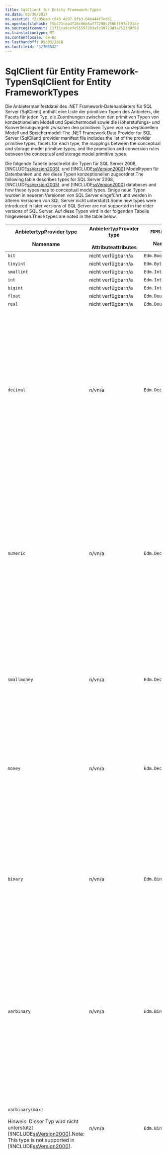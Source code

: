 ```yaml
---
title: SqlClient für Entity Framework-Typen
ms.date: 03/30/2017
ms.assetid: f2a95ead-c845-4e97-9fb3-04b444f7ed81
ms.openlocfilehash: f5b471cea4f26c06e8af77298c256bff97ef21de
ms.sourcegitcommit: 11f11ca6cefe555972b3a5c99729d1a7523d8f50
ms.translationtype: MT
ms.contentlocale: de-DE
ms.lasthandoff: 05/03/2018
ms.locfileid: "32766542"
---
```

# <a name="sqlclient-for-entity-frameworktypes"></a><span data-ttu-id="3aeab-102">SqlClient für Entity Framework-Typen</span><span class="sxs-lookup"><span data-stu-id="3aeab-102">SqlClient for Entity FrameworkTypes</span></span>
<span data-ttu-id="3aeab-103">Die Anbietermanifestdatei des .NET Framework-Datenanbieters für SQL Server (SqlClient) enthält eine Liste der primitiven Typen des Anbieters, die Facets für jeden Typ, die Zuordnungen zwischen den primitiven Typen von konzeptionellem Modell und Speichermodell sowie die Höherstufungs- und Konvertierungsregeln zwischen den primitiven Typen von konzeptionellem Modell und Speichermodell.</span><span class="sxs-lookup"><span data-stu-id="3aeab-103">The .NET Framework Data Provider for SQL Server (SqlClient) provider manifest file includes the list of the provider primitive types, facets for each type, the mappings between the conceptual and storage model primitive types, and the promotion and conversion rules between the conceptual and storage model primitive types.</span></span>  
  
 <span data-ttu-id="3aeab-104">Die folgende Tabelle beschreibt die Typen für SQL Server 2008, [!INCLUDE[ssVersion2005](../../../../../includes/ssversion2005-md.md)], und [!INCLUDE[ssVersion2000](../../../../../includes/ssversion2000-md.md)] Modelltypen für Datenbanken und wie diese Typen konzeptionellen zugeordnet.</span><span class="sxs-lookup"><span data-stu-id="3aeab-104">The following table describes types for SQL Server 2008, [!INCLUDE[ssVersion2005](../../../../../includes/ssversion2005-md.md)], and [!INCLUDE[ssVersion2000](../../../../../includes/ssversion2000-md.md)] databases and how these types map to conceptual model types.</span></span> <span data-ttu-id="3aeab-105">Einige neue Typen wurden in neueren Versionen von SQL Server eingeführt und werden in älteren Versionen von SQL Server nicht unterstützt.</span><span class="sxs-lookup"><span data-stu-id="3aeab-105">Some new types were introduced in later versions of SQL Server are not supported in the older versions of SQL Server.</span></span> <span data-ttu-id="3aeab-106">Auf diese Typen wird in der folgenden Tabelle hingewiesen.</span><span class="sxs-lookup"><span data-stu-id="3aeab-106">These types are noted in the table below.</span></span>  
  
|<span data-ttu-id="3aeab-107">Anbietertyp</span><span class="sxs-lookup"><span data-stu-id="3aeab-107">Provider type</span></span><br /><br /> <span data-ttu-id="3aeab-108">Name</span><span class="sxs-lookup"><span data-stu-id="3aeab-108">name</span></span>|<span data-ttu-id="3aeab-109">Anbietertyp</span><span class="sxs-lookup"><span data-stu-id="3aeab-109">Provider type</span></span><br /><br /> <span data-ttu-id="3aeab-110">Attribute</span><span class="sxs-lookup"><span data-stu-id="3aeab-110">attributes</span></span>|`EDMSimpleType`<br /><br /> <span data-ttu-id="3aeab-111">Name</span><span class="sxs-lookup"><span data-stu-id="3aeab-111">name</span></span>|<span data-ttu-id="3aeab-112">Facets</span><span class="sxs-lookup"><span data-stu-id="3aeab-112">Facets</span></span>|  
|----------------------------|----------------------------------|------------------------------|------------|  
|`bit`|<span data-ttu-id="3aeab-113">nicht verfügbar</span><span class="sxs-lookup"><span data-stu-id="3aeab-113">n/a</span></span>|`Edm.Boolean`|<span data-ttu-id="3aeab-114">nicht verfügbar</span><span class="sxs-lookup"><span data-stu-id="3aeab-114">n/a</span></span>|  
|`tinyint`|<span data-ttu-id="3aeab-115">nicht verfügbar</span><span class="sxs-lookup"><span data-stu-id="3aeab-115">n/a</span></span>|`Edm.Byte`|<span data-ttu-id="3aeab-116">nicht verfügbar</span><span class="sxs-lookup"><span data-stu-id="3aeab-116">n/a</span></span>|  
|`smallint`|<span data-ttu-id="3aeab-117">nicht verfügbar</span><span class="sxs-lookup"><span data-stu-id="3aeab-117">n/a</span></span>|`Edm.Int16`|<span data-ttu-id="3aeab-118">nicht verfügbar</span><span class="sxs-lookup"><span data-stu-id="3aeab-118">n/a</span></span>|  
|`int`|<span data-ttu-id="3aeab-119">nicht verfügbar</span><span class="sxs-lookup"><span data-stu-id="3aeab-119">n/a</span></span>|`Edm.Int32`|<span data-ttu-id="3aeab-120">nicht verfügbar</span><span class="sxs-lookup"><span data-stu-id="3aeab-120">n/a</span></span>|  
|`bigint`|<span data-ttu-id="3aeab-121">nicht verfügbar</span><span class="sxs-lookup"><span data-stu-id="3aeab-121">n/a</span></span>|`Edm.Int64`|<span data-ttu-id="3aeab-122">nicht verfügbar</span><span class="sxs-lookup"><span data-stu-id="3aeab-122">n/a</span></span>|  
|`float`|<span data-ttu-id="3aeab-123">nicht verfügbar</span><span class="sxs-lookup"><span data-stu-id="3aeab-123">n/a</span></span>|`Edm.Double`|<span data-ttu-id="3aeab-124">nicht verfügbar</span><span class="sxs-lookup"><span data-stu-id="3aeab-124">n/a</span></span>|  
|`real`|<span data-ttu-id="3aeab-125">nicht verfügbar</span><span class="sxs-lookup"><span data-stu-id="3aeab-125">n/a</span></span>|`Edm.Double`|<span data-ttu-id="3aeab-126">nicht verfügbar</span><span class="sxs-lookup"><span data-stu-id="3aeab-126">n/a</span></span>|  
|`decimal`|<span data-ttu-id="3aeab-127">n/v</span><span class="sxs-lookup"><span data-stu-id="3aeab-127">n/a</span></span>|`Edm.Decimal`|<span data-ttu-id="3aeab-128">Genauigkeit:</span><span class="sxs-lookup"><span data-stu-id="3aeab-128">Precision:</span></span><br /><br /> <span data-ttu-id="3aeab-129">-Minimum: 1</span><span class="sxs-lookup"><span data-stu-id="3aeab-129">- Minimum: 1</span></span><br /><br /> <span data-ttu-id="3aeab-130">-Maximale: 38</span><span class="sxs-lookup"><span data-stu-id="3aeab-130">- Maximum: 38</span></span><br /><br /> <span data-ttu-id="3aeab-131">-Standard: 18</span><span class="sxs-lookup"><span data-stu-id="3aeab-131">- Default: 18</span></span><br /><br /> <span data-ttu-id="3aeab-132">-Konstante: "false"</span><span class="sxs-lookup"><span data-stu-id="3aeab-132">- Constant: False</span></span><br /><br /> <span data-ttu-id="3aeab-133">Skalierung:</span><span class="sxs-lookup"><span data-stu-id="3aeab-133">Scale:</span></span><br /><br /> <span data-ttu-id="3aeab-134">-Mindestens: 0</span><span class="sxs-lookup"><span data-stu-id="3aeab-134">- Minimum: 0</span></span><br /><br /> <span data-ttu-id="3aeab-135">-Maximale: 38</span><span class="sxs-lookup"><span data-stu-id="3aeab-135">- Maximum: 38</span></span><br /><br /> <span data-ttu-id="3aeab-136">-Standard: 0</span><span class="sxs-lookup"><span data-stu-id="3aeab-136">- Default: 0</span></span><br /><br /> <span data-ttu-id="3aeab-137">-Konstante: "false"</span><span class="sxs-lookup"><span data-stu-id="3aeab-137">- Constant: False</span></span>|  
|`numeric`|<span data-ttu-id="3aeab-138">n/v</span><span class="sxs-lookup"><span data-stu-id="3aeab-138">n/a</span></span>|`Edm.Decimal`|<span data-ttu-id="3aeab-139">Genauigkeit:</span><span class="sxs-lookup"><span data-stu-id="3aeab-139">Precision:</span></span><br /><br /> <span data-ttu-id="3aeab-140">-Minimum: 1</span><span class="sxs-lookup"><span data-stu-id="3aeab-140">- Minimum: 1</span></span><br /><br /> <span data-ttu-id="3aeab-141">-Maximale: 38</span><span class="sxs-lookup"><span data-stu-id="3aeab-141">- Maximum: 38</span></span><br /><br /> <span data-ttu-id="3aeab-142">-Standard: 18</span><span class="sxs-lookup"><span data-stu-id="3aeab-142">- Default: 18</span></span><br /><br /> <span data-ttu-id="3aeab-143">-Konstante: "false"</span><span class="sxs-lookup"><span data-stu-id="3aeab-143">- Constant: False</span></span><br /><br /> <span data-ttu-id="3aeab-144">Skalierung:</span><span class="sxs-lookup"><span data-stu-id="3aeab-144">Scale:</span></span><br /><br /> <span data-ttu-id="3aeab-145">-Mindestens: 0</span><span class="sxs-lookup"><span data-stu-id="3aeab-145">- Minimum: 0</span></span><br /><br /> <span data-ttu-id="3aeab-146">-Maximale: 38</span><span class="sxs-lookup"><span data-stu-id="3aeab-146">- Maximum: 38</span></span><br /><br /> <span data-ttu-id="3aeab-147">-Standard: 0</span><span class="sxs-lookup"><span data-stu-id="3aeab-147">- Default: 0</span></span><br /><br /> <span data-ttu-id="3aeab-148">-Konstante: "false"</span><span class="sxs-lookup"><span data-stu-id="3aeab-148">- Constant: False</span></span>|  
|`smallmoney`|<span data-ttu-id="3aeab-149">n/v</span><span class="sxs-lookup"><span data-stu-id="3aeab-149">n/a</span></span>|`Edm.Decimal`|<span data-ttu-id="3aeab-150">Genauigkeit:</span><span class="sxs-lookup"><span data-stu-id="3aeab-150">Precision:</span></span><br /><br /> <span data-ttu-id="3aeab-151">-Standard: 10</span><span class="sxs-lookup"><span data-stu-id="3aeab-151">- Default: 10</span></span><br /><br /> <span data-ttu-id="3aeab-152">-Konstanten: True</span><span class="sxs-lookup"><span data-stu-id="3aeab-152">- Constant: True</span></span><br /><br /> <span data-ttu-id="3aeab-153">Skalierung:</span><span class="sxs-lookup"><span data-stu-id="3aeab-153">Scale:</span></span><br /><br /> <span data-ttu-id="3aeab-154">-Standard: 4</span><span class="sxs-lookup"><span data-stu-id="3aeab-154">- Default: 4</span></span><br /><br /> <span data-ttu-id="3aeab-155">-Konstanten: True</span><span class="sxs-lookup"><span data-stu-id="3aeab-155">- Constant: True</span></span>|  
|`money`|<span data-ttu-id="3aeab-156">n/v</span><span class="sxs-lookup"><span data-stu-id="3aeab-156">n/a</span></span>|`Edm.Decimal`|<span data-ttu-id="3aeab-157">Genauigkeit:</span><span class="sxs-lookup"><span data-stu-id="3aeab-157">Precision:</span></span><br /><br /> <span data-ttu-id="3aeab-158">-Standard: 19</span><span class="sxs-lookup"><span data-stu-id="3aeab-158">- Default: 19</span></span><br /><br /> <span data-ttu-id="3aeab-159">-Konstanten: True</span><span class="sxs-lookup"><span data-stu-id="3aeab-159">- Constant: True</span></span><br /><br /> <span data-ttu-id="3aeab-160">Skalierung:</span><span class="sxs-lookup"><span data-stu-id="3aeab-160">Scale:</span></span><br /><br /> <span data-ttu-id="3aeab-161">-Standard: 4</span><span class="sxs-lookup"><span data-stu-id="3aeab-161">- Default: 4</span></span><br /><br /> <span data-ttu-id="3aeab-162">-Konstanten: True</span><span class="sxs-lookup"><span data-stu-id="3aeab-162">- Constant: True</span></span>|  
|`binary`|<span data-ttu-id="3aeab-163">n/v</span><span class="sxs-lookup"><span data-stu-id="3aeab-163">n/a</span></span>|`Edm.Binary`|<span data-ttu-id="3aeab-164">MaxLength:</span><span class="sxs-lookup"><span data-stu-id="3aeab-164">MaxLength:</span></span><br /><br /> <span data-ttu-id="3aeab-165">-Minimum: 1</span><span class="sxs-lookup"><span data-stu-id="3aeab-165">- Minimum: 1</span></span><br /><br /> <span data-ttu-id="3aeab-166">-Maximale: 8000</span><span class="sxs-lookup"><span data-stu-id="3aeab-166">- Maximum: 8000</span></span><br /><br /> <span data-ttu-id="3aeab-167">-Standard: 8000</span><span class="sxs-lookup"><span data-stu-id="3aeab-167">- Default: 8000</span></span><br /><br /> <span data-ttu-id="3aeab-168">-Konstante: "false"</span><span class="sxs-lookup"><span data-stu-id="3aeab-168">- Constant: False</span></span><br /><br /> <span data-ttu-id="3aeab-169">FixedLength:</span><span class="sxs-lookup"><span data-stu-id="3aeab-169">FixedLength:</span></span><br /><br /> <span data-ttu-id="3aeab-170">-Standard: True</span><span class="sxs-lookup"><span data-stu-id="3aeab-170">- Default: True</span></span><br /><br /> <span data-ttu-id="3aeab-171">-Konstanten: True</span><span class="sxs-lookup"><span data-stu-id="3aeab-171">- Constant: True</span></span>|  
|`varbinary`|<span data-ttu-id="3aeab-172">n/v</span><span class="sxs-lookup"><span data-stu-id="3aeab-172">n/a</span></span>|`Edm.Binary`|<span data-ttu-id="3aeab-173">MaxLength:</span><span class="sxs-lookup"><span data-stu-id="3aeab-173">MaxLength:</span></span><br /><br /> <span data-ttu-id="3aeab-174">-Minimum: 1</span><span class="sxs-lookup"><span data-stu-id="3aeab-174">- Minimum: 1</span></span><br /><br /> <span data-ttu-id="3aeab-175">-Maximale: 8000</span><span class="sxs-lookup"><span data-stu-id="3aeab-175">- Maximum: 8000</span></span><br /><br /> <span data-ttu-id="3aeab-176">-Standard: 8000</span><span class="sxs-lookup"><span data-stu-id="3aeab-176">- Default: 8000</span></span><br /><br /> <span data-ttu-id="3aeab-177">-Konstante: "false"</span><span class="sxs-lookup"><span data-stu-id="3aeab-177">- Constant: False</span></span><br /><br /> <span data-ttu-id="3aeab-178">FixedLength:</span><span class="sxs-lookup"><span data-stu-id="3aeab-178">FixedLength:</span></span><br /><br /> <span data-ttu-id="3aeab-179">-Standard: False</span><span class="sxs-lookup"><span data-stu-id="3aeab-179">- Default: False</span></span><br /><br /> <span data-ttu-id="3aeab-180">-Konstanten: True</span><span class="sxs-lookup"><span data-stu-id="3aeab-180">- Constant: True</span></span>|  
|`varbinary(max)`<br /><br /> <span data-ttu-id="3aeab-181">Hinweis: Dieser Typ wird nicht unterstützt [!INCLUDE[ssVersion2000](../../../../../includes/ssversion2000-md.md)].</span><span class="sxs-lookup"><span data-stu-id="3aeab-181">Note: This type is not supported in [!INCLUDE[ssVersion2000](../../../../../includes/ssversion2000-md.md)].</span></span>|<span data-ttu-id="3aeab-182">n/v</span><span class="sxs-lookup"><span data-stu-id="3aeab-182">n/a</span></span>|`Edm.Binary`|<span data-ttu-id="3aeab-183">MaxLength:</span><span class="sxs-lookup"><span data-stu-id="3aeab-183">MaxLength:</span></span><br /><br /> <span data-ttu-id="3aeab-184">-Standard: 214748364780</span><span class="sxs-lookup"><span data-stu-id="3aeab-184">- Default: 214748364780</span></span><br /><br /> <span data-ttu-id="3aeab-185">-Konstanten: True</span><span class="sxs-lookup"><span data-stu-id="3aeab-185">- Constant: True</span></span><br /><br /> <span data-ttu-id="3aeab-186">FixedLength:</span><span class="sxs-lookup"><span data-stu-id="3aeab-186">FixedLength:</span></span><br /><br /> <span data-ttu-id="3aeab-187">-Standard: False</span><span class="sxs-lookup"><span data-stu-id="3aeab-187">- Default: False</span></span><br /><br /> <span data-ttu-id="3aeab-188">-Konstanten: True</span><span class="sxs-lookup"><span data-stu-id="3aeab-188">- Constant: True</span></span>|  
|`image`|<span data-ttu-id="3aeab-189">n/v</span><span class="sxs-lookup"><span data-stu-id="3aeab-189">n/a</span></span>|`Edm.Binary`|<span data-ttu-id="3aeab-190">MaxLength:</span><span class="sxs-lookup"><span data-stu-id="3aeab-190">MaxLength:</span></span><br /><br /> <span data-ttu-id="3aeab-191">-Standard: 2147483647</span><span class="sxs-lookup"><span data-stu-id="3aeab-191">- Default: 2147483647</span></span><br /><br /> <span data-ttu-id="3aeab-192">-Konstanten: True</span><span class="sxs-lookup"><span data-stu-id="3aeab-192">- Constant: True</span></span><br /><br /> <span data-ttu-id="3aeab-193">FixedLength:</span><span class="sxs-lookup"><span data-stu-id="3aeab-193">FixedLength:</span></span><br /><br /> <span data-ttu-id="3aeab-194">-Standard: False</span><span class="sxs-lookup"><span data-stu-id="3aeab-194">- Default: False</span></span><br /><br /> <span data-ttu-id="3aeab-195">-Konstanten: True</span><span class="sxs-lookup"><span data-stu-id="3aeab-195">- Constant: True</span></span>|  
|`timestamp`|<span data-ttu-id="3aeab-196">n/v</span><span class="sxs-lookup"><span data-stu-id="3aeab-196">n/a</span></span>|`Edm.Binary`|<span data-ttu-id="3aeab-197">MaxLength:</span><span class="sxs-lookup"><span data-stu-id="3aeab-197">MaxLength:</span></span><br /><br /> <span data-ttu-id="3aeab-198">-Standard: 8</span><span class="sxs-lookup"><span data-stu-id="3aeab-198">- Default: 8</span></span><br /><br /> <span data-ttu-id="3aeab-199">-Konstanten: True</span><span class="sxs-lookup"><span data-stu-id="3aeab-199">- Constant: True</span></span><br /><br /> <span data-ttu-id="3aeab-200">FixedLength:</span><span class="sxs-lookup"><span data-stu-id="3aeab-200">FixedLength:</span></span><br /><br /> <span data-ttu-id="3aeab-201">-Standard: True</span><span class="sxs-lookup"><span data-stu-id="3aeab-201">- Default: True</span></span><br /><br /> <span data-ttu-id="3aeab-202">-Konstanten: True</span><span class="sxs-lookup"><span data-stu-id="3aeab-202">- Constant: True</span></span>|  
|`rowversion`|<span data-ttu-id="3aeab-203">n/v</span><span class="sxs-lookup"><span data-stu-id="3aeab-203">n/a</span></span>|`Edm.Binary`|<span data-ttu-id="3aeab-204">MaxLength:</span><span class="sxs-lookup"><span data-stu-id="3aeab-204">MaxLength:</span></span><br /><br /> <span data-ttu-id="3aeab-205">-Standard: 8</span><span class="sxs-lookup"><span data-stu-id="3aeab-205">- Default: 8</span></span><br /><br /> <span data-ttu-id="3aeab-206">-Konstanten: True</span><span class="sxs-lookup"><span data-stu-id="3aeab-206">- Constant: True</span></span><br /><br /> <span data-ttu-id="3aeab-207">FixedLength:</span><span class="sxs-lookup"><span data-stu-id="3aeab-207">FixedLength:</span></span><br /><br /> <span data-ttu-id="3aeab-208">-Standard: True</span><span class="sxs-lookup"><span data-stu-id="3aeab-208">- Default: True</span></span><br /><br /> <span data-ttu-id="3aeab-209">-Konstanten: True</span><span class="sxs-lookup"><span data-stu-id="3aeab-209">- Constant: True</span></span>|  
|`smalldatetime`|<span data-ttu-id="3aeab-210">n/v</span><span class="sxs-lookup"><span data-stu-id="3aeab-210">n/a</span></span>|`Edm.DateTime`|<span data-ttu-id="3aeab-211">Genauigkeit:</span><span class="sxs-lookup"><span data-stu-id="3aeab-211">Precision:</span></span><br /><br /> <span data-ttu-id="3aeab-212">-Standard: 0</span><span class="sxs-lookup"><span data-stu-id="3aeab-212">- Default: 0</span></span><br /><br /> <span data-ttu-id="3aeab-213">-Konstanten: True</span><span class="sxs-lookup"><span data-stu-id="3aeab-213">- Constant: True</span></span>|  
|`datetime`|<span data-ttu-id="3aeab-214">n/v</span><span class="sxs-lookup"><span data-stu-id="3aeab-214">n/a</span></span>|`Edm.DateTime`|<span data-ttu-id="3aeab-215">Genauigkeit:</span><span class="sxs-lookup"><span data-stu-id="3aeab-215">Precision:</span></span><br /><br /> <span data-ttu-id="3aeab-216">-Standard: 3</span><span class="sxs-lookup"><span data-stu-id="3aeab-216">- Default: 3</span></span><br /><br /> <span data-ttu-id="3aeab-217">-Konstanten: True</span><span class="sxs-lookup"><span data-stu-id="3aeab-217">- Constant: True</span></span>|  
|`date`<br /><br /> <span data-ttu-id="3aeab-218">Hinweis: Dieser Typ wird in SQL Server 2005 und SQL Server 2000 nicht unterstützt.</span><span class="sxs-lookup"><span data-stu-id="3aeab-218">Note: This type is not supported in SQL Server 2005 and SQL Server 2000.</span></span>|<span data-ttu-id="3aeab-219">n/v</span><span class="sxs-lookup"><span data-stu-id="3aeab-219">n/a</span></span>|`Edm.DateTime`|<span data-ttu-id="3aeab-220">Genauigkeit:</span><span class="sxs-lookup"><span data-stu-id="3aeab-220">Precision:</span></span><br /><br /> <span data-ttu-id="3aeab-221">-Standard: 0</span><span class="sxs-lookup"><span data-stu-id="3aeab-221">- Default: 0</span></span><br /><br /> <span data-ttu-id="3aeab-222">-Konstante: "false"</span><span class="sxs-lookup"><span data-stu-id="3aeab-222">- Constant: False</span></span>|  
|`time`<br /><br /> <span data-ttu-id="3aeab-223">Hinweis: Dieser Typ wird in SQL Server 2005 und SQL Server 2000 nicht unterstützt.</span><span class="sxs-lookup"><span data-stu-id="3aeab-223">Note: This type is not supported in SQL Server 2005 and SQL Server 2000.</span></span>|<span data-ttu-id="3aeab-224">n/v</span><span class="sxs-lookup"><span data-stu-id="3aeab-224">n/a</span></span>|`Edm.Time`|<span data-ttu-id="3aeab-225">Genauigkeit:</span><span class="sxs-lookup"><span data-stu-id="3aeab-225">Precision:</span></span><br /><br /> <span data-ttu-id="3aeab-226">-Standard: 7</span><span class="sxs-lookup"><span data-stu-id="3aeab-226">- Default: 7</span></span><br /><br /> <span data-ttu-id="3aeab-227">-Konstante: "false"</span><span class="sxs-lookup"><span data-stu-id="3aeab-227">- Constant: False</span></span>|  
|`datetime2`<br /><br /> <span data-ttu-id="3aeab-228">Hinweis: Dieser Typ wird in SQL Server 2005 und SQL Server 2000 nicht unterstützt.</span><span class="sxs-lookup"><span data-stu-id="3aeab-228">Note: This type is not supported in SQL Server 2005 and SQL Server 2000.</span></span>|<span data-ttu-id="3aeab-229">n/v</span><span class="sxs-lookup"><span data-stu-id="3aeab-229">n/a</span></span>|`Edm.DateTime`|<span data-ttu-id="3aeab-230">Genauigkeit:</span><span class="sxs-lookup"><span data-stu-id="3aeab-230">Precision:</span></span><br /><br /> <span data-ttu-id="3aeab-231">-Standard: 7</span><span class="sxs-lookup"><span data-stu-id="3aeab-231">- Default: 7</span></span><br /><br /> <span data-ttu-id="3aeab-232">-Konstante: "false"</span><span class="sxs-lookup"><span data-stu-id="3aeab-232">- Constant: False</span></span>|  
|`datetimeoffset`<br /><br /> <span data-ttu-id="3aeab-233">Hinweis: Dieser Typ wird in SQL Server 2005 und SQL Server 2000 nicht unterstützt.</span><span class="sxs-lookup"><span data-stu-id="3aeab-233">Note: This type is not supported in SQL Server 2005 and SQL Server 2000.</span></span>|<span data-ttu-id="3aeab-234">n/v</span><span class="sxs-lookup"><span data-stu-id="3aeab-234">n/a</span></span>|`Edm.DateTimeOffset`|<span data-ttu-id="3aeab-235">Genauigkeit:</span><span class="sxs-lookup"><span data-stu-id="3aeab-235">Precision:</span></span><br /><br /> <span data-ttu-id="3aeab-236">-Standard: 7</span><span class="sxs-lookup"><span data-stu-id="3aeab-236">- Default: 7</span></span><br /><br /> <span data-ttu-id="3aeab-237">-Konstante: "false"</span><span class="sxs-lookup"><span data-stu-id="3aeab-237">- Constant: False</span></span>|  
|`nvarchar`<br /><br /> <span data-ttu-id="3aeab-238">Hinweis: Dieser Typ wird nicht unterstützt [!INCLUDE[ssVersion2000](../../../../../includes/ssversion2000-md.md)].</span><span class="sxs-lookup"><span data-stu-id="3aeab-238">Note: This type is not supported in [!INCLUDE[ssVersion2000](../../../../../includes/ssversion2000-md.md)].</span></span>|<span data-ttu-id="3aeab-239">n/v</span><span class="sxs-lookup"><span data-stu-id="3aeab-239">n/a</span></span>|`Edm.String`|<span data-ttu-id="3aeab-240">MaxLength:</span><span class="sxs-lookup"><span data-stu-id="3aeab-240">MaxLength:</span></span><br /><br /> <span data-ttu-id="3aeab-241">-Minimum: 1</span><span class="sxs-lookup"><span data-stu-id="3aeab-241">- Minimum: 1</span></span><br /><br /> <span data-ttu-id="3aeab-242">-Maximale: 4000</span><span class="sxs-lookup"><span data-stu-id="3aeab-242">- Maximum: 4000</span></span><br /><br /> <span data-ttu-id="3aeab-243">-Standard: 4000</span><span class="sxs-lookup"><span data-stu-id="3aeab-243">- Default: 4000</span></span><br /><br /> <span data-ttu-id="3aeab-244">-Konstante: "false"</span><span class="sxs-lookup"><span data-stu-id="3aeab-244">- Constant: False</span></span><br /><br /> <span data-ttu-id="3aeab-245">Unicode:</span><span class="sxs-lookup"><span data-stu-id="3aeab-245">Unicode:</span></span><br /><br /> <span data-ttu-id="3aeab-246">-Standard: True</span><span class="sxs-lookup"><span data-stu-id="3aeab-246">- Default: True</span></span><br /><br /> <span data-ttu-id="3aeab-247">-Konstanten: True</span><span class="sxs-lookup"><span data-stu-id="3aeab-247">- Constant: True</span></span><br /><br /> <span data-ttu-id="3aeab-248">FixedLength:</span><span class="sxs-lookup"><span data-stu-id="3aeab-248">FixedLength:</span></span><br /><br /> <span data-ttu-id="3aeab-249">-Standard: False</span><span class="sxs-lookup"><span data-stu-id="3aeab-249">- Default: False</span></span><br /><br /> <span data-ttu-id="3aeab-250">-Konstanten: True</span><span class="sxs-lookup"><span data-stu-id="3aeab-250">- Constant: True</span></span>|  
|`varchar`<br /><br /> <span data-ttu-id="3aeab-251">Hinweis: Dieser Typ wird nicht unterstützt [!INCLUDE[ssVersion2000](../../../../../includes/ssversion2000-md.md)].</span><span class="sxs-lookup"><span data-stu-id="3aeab-251">Note: This type is not supported in [!INCLUDE[ssVersion2000](../../../../../includes/ssversion2000-md.md)].</span></span>|<span data-ttu-id="3aeab-252">n/v</span><span class="sxs-lookup"><span data-stu-id="3aeab-252">n/a</span></span>|`Edm.String`|<span data-ttu-id="3aeab-253">MaxLength:</span><span class="sxs-lookup"><span data-stu-id="3aeab-253">MaxLength:</span></span><br /><br /> <span data-ttu-id="3aeab-254">-Minimum: 1</span><span class="sxs-lookup"><span data-stu-id="3aeab-254">- Minimum: 1</span></span><br /><br /> <span data-ttu-id="3aeab-255">-Maximale: 8000</span><span class="sxs-lookup"><span data-stu-id="3aeab-255">- Maximum: 8000</span></span><br /><br /> <span data-ttu-id="3aeab-256">-Standard: 8000</span><span class="sxs-lookup"><span data-stu-id="3aeab-256">- Default: 8000</span></span><br /><br /> <span data-ttu-id="3aeab-257">-Konstante: "false"</span><span class="sxs-lookup"><span data-stu-id="3aeab-257">- Constant: False</span></span><br /><br /> <span data-ttu-id="3aeab-258">Unicode:</span><span class="sxs-lookup"><span data-stu-id="3aeab-258">Unicode:</span></span><br /><br /> <span data-ttu-id="3aeab-259">-Standard: False</span><span class="sxs-lookup"><span data-stu-id="3aeab-259">- Default: False</span></span><br /><br /> <span data-ttu-id="3aeab-260">-Konstanten: True</span><span class="sxs-lookup"><span data-stu-id="3aeab-260">- Constant: True</span></span><br /><br /> <span data-ttu-id="3aeab-261">FixedLength:</span><span class="sxs-lookup"><span data-stu-id="3aeab-261">FixedLength:</span></span><br /><br /> <span data-ttu-id="3aeab-262">-Standard: False</span><span class="sxs-lookup"><span data-stu-id="3aeab-262">- Default: False</span></span><br /><br /> <span data-ttu-id="3aeab-263">-Konstanten: True</span><span class="sxs-lookup"><span data-stu-id="3aeab-263">- Constant: True</span></span>|  
|`char`|<span data-ttu-id="3aeab-264">n/v</span><span class="sxs-lookup"><span data-stu-id="3aeab-264">n/a</span></span>|`Edm.String`|<span data-ttu-id="3aeab-265">MaxLength:</span><span class="sxs-lookup"><span data-stu-id="3aeab-265">MaxLength:</span></span><br /><br /> <span data-ttu-id="3aeab-266">-Minimum: 1</span><span class="sxs-lookup"><span data-stu-id="3aeab-266">- Minimum: 1</span></span><br /><br /> <span data-ttu-id="3aeab-267">-Maximale: 8000</span><span class="sxs-lookup"><span data-stu-id="3aeab-267">- Maximum: 8000</span></span><br /><br /> <span data-ttu-id="3aeab-268">-Standard: 8000</span><span class="sxs-lookup"><span data-stu-id="3aeab-268">- Default: 8000</span></span><br /><br /> <span data-ttu-id="3aeab-269">-Konstante: "false"</span><span class="sxs-lookup"><span data-stu-id="3aeab-269">- Constant: False</span></span><br /><br /> <span data-ttu-id="3aeab-270">Unicode:</span><span class="sxs-lookup"><span data-stu-id="3aeab-270">Unicode:</span></span><br /><br /> <span data-ttu-id="3aeab-271">-Standard: False</span><span class="sxs-lookup"><span data-stu-id="3aeab-271">- Default: False</span></span><br /><br /> <span data-ttu-id="3aeab-272">-Konstanten: True</span><span class="sxs-lookup"><span data-stu-id="3aeab-272">- Constant: True</span></span><br /><br /> <span data-ttu-id="3aeab-273">FixedLength:</span><span class="sxs-lookup"><span data-stu-id="3aeab-273">FixedLength:</span></span><br /><br /> <span data-ttu-id="3aeab-274">-Standard: True</span><span class="sxs-lookup"><span data-stu-id="3aeab-274">- Default: True</span></span><br /><br /> <span data-ttu-id="3aeab-275">-Konstanten: True</span><span class="sxs-lookup"><span data-stu-id="3aeab-275">- Constant: True</span></span>|  
|`nchar`|<span data-ttu-id="3aeab-276">n/v</span><span class="sxs-lookup"><span data-stu-id="3aeab-276">n/a</span></span>|`Edm.String`|<span data-ttu-id="3aeab-277">MaxLength:</span><span class="sxs-lookup"><span data-stu-id="3aeab-277">MaxLength:</span></span><br /><br /> <span data-ttu-id="3aeab-278">-Minimum: 1</span><span class="sxs-lookup"><span data-stu-id="3aeab-278">- Minimum: 1</span></span><br /><br /> <span data-ttu-id="3aeab-279">-Maximale: 4000</span><span class="sxs-lookup"><span data-stu-id="3aeab-279">- Maximum: 4000</span></span><br /><br /> <span data-ttu-id="3aeab-280">-Standard: 4000</span><span class="sxs-lookup"><span data-stu-id="3aeab-280">- Default: 4000</span></span><br /><br /> <span data-ttu-id="3aeab-281">-Konstante: "false"</span><span class="sxs-lookup"><span data-stu-id="3aeab-281">- Constant: False</span></span><br /><br /> <span data-ttu-id="3aeab-282">Unicode:</span><span class="sxs-lookup"><span data-stu-id="3aeab-282">Unicode:</span></span><br /><br /> <span data-ttu-id="3aeab-283">-Standard: True</span><span class="sxs-lookup"><span data-stu-id="3aeab-283">- Default: True</span></span><br /><br /> <span data-ttu-id="3aeab-284">-Konstanten: True</span><span class="sxs-lookup"><span data-stu-id="3aeab-284">- Constant: True</span></span><br /><br /> <span data-ttu-id="3aeab-285">FixedLength:</span><span class="sxs-lookup"><span data-stu-id="3aeab-285">FixedLength:</span></span><br /><br /> <span data-ttu-id="3aeab-286">-Standard: True</span><span class="sxs-lookup"><span data-stu-id="3aeab-286">- Default: True</span></span><br /><br /> <span data-ttu-id="3aeab-287">-Konstanten: True</span><span class="sxs-lookup"><span data-stu-id="3aeab-287">- Constant: True</span></span>|  
|<span data-ttu-id="3aeab-288">`varchar`(`max`)</span><span class="sxs-lookup"><span data-stu-id="3aeab-288">`varchar`(`max`)</span></span>|<span data-ttu-id="3aeab-289">n/v</span><span class="sxs-lookup"><span data-stu-id="3aeab-289">n/a</span></span>|`Edm.String`|<span data-ttu-id="3aeab-290">MaxLength:</span><span class="sxs-lookup"><span data-stu-id="3aeab-290">MaxLength:</span></span><br /><br /> <span data-ttu-id="3aeab-291">-Standard: 2147483647</span><span class="sxs-lookup"><span data-stu-id="3aeab-291">- Default: 2147483647</span></span><br /><br /> <span data-ttu-id="3aeab-292">-Konstanten: True</span><span class="sxs-lookup"><span data-stu-id="3aeab-292">- Constant: True</span></span><br /><br /> <span data-ttu-id="3aeab-293">Unicode:</span><span class="sxs-lookup"><span data-stu-id="3aeab-293">Unicode:</span></span><br /><br /> <span data-ttu-id="3aeab-294">-Standard: False</span><span class="sxs-lookup"><span data-stu-id="3aeab-294">- Default: False</span></span><br /><br /> <span data-ttu-id="3aeab-295">-Konstanten: True</span><span class="sxs-lookup"><span data-stu-id="3aeab-295">- Constant: True</span></span><br /><br /> <span data-ttu-id="3aeab-296">FixedLength:</span><span class="sxs-lookup"><span data-stu-id="3aeab-296">FixedLength:</span></span><br /><br /> <span data-ttu-id="3aeab-297">-Standard: False</span><span class="sxs-lookup"><span data-stu-id="3aeab-297">- Default: False</span></span><br /><br /> <span data-ttu-id="3aeab-298">-Konstanten: True</span><span class="sxs-lookup"><span data-stu-id="3aeab-298">- Constant: True</span></span>|  
|<span data-ttu-id="3aeab-299">`nvarchar`(`max`)</span><span class="sxs-lookup"><span data-stu-id="3aeab-299">`nvarchar`(`max`)</span></span>|<span data-ttu-id="3aeab-300">n/v</span><span class="sxs-lookup"><span data-stu-id="3aeab-300">n/a</span></span>|`Edm.String`|<span data-ttu-id="3aeab-301">MaxLength:</span><span class="sxs-lookup"><span data-stu-id="3aeab-301">MaxLength:</span></span><br /><br /> <span data-ttu-id="3aeab-302">-Standard: 1073741823</span><span class="sxs-lookup"><span data-stu-id="3aeab-302">- Default: 1073741823</span></span><br /><br /> <span data-ttu-id="3aeab-303">-Konstanten: True</span><span class="sxs-lookup"><span data-stu-id="3aeab-303">- Constant: True</span></span><br /><br /> <span data-ttu-id="3aeab-304">Unicode:</span><span class="sxs-lookup"><span data-stu-id="3aeab-304">Unicode:</span></span><br /><br /> <span data-ttu-id="3aeab-305">-Standard: True</span><span class="sxs-lookup"><span data-stu-id="3aeab-305">- Default: True</span></span><br /><br /> <span data-ttu-id="3aeab-306">-Konstanten: True</span><span class="sxs-lookup"><span data-stu-id="3aeab-306">- Constant: True</span></span><br /><br /> <span data-ttu-id="3aeab-307">FixedLength:</span><span class="sxs-lookup"><span data-stu-id="3aeab-307">FixedLength:</span></span><br /><br /> <span data-ttu-id="3aeab-308">-Standard: False</span><span class="sxs-lookup"><span data-stu-id="3aeab-308">- Default: False</span></span><br /><br /> <span data-ttu-id="3aeab-309">-Konstanten: True</span><span class="sxs-lookup"><span data-stu-id="3aeab-309">- Constant: True</span></span>|  
|`ntext`|<span data-ttu-id="3aeab-310">Gleichberechtigt-vergleichbar sein: "false"</span><span class="sxs-lookup"><span data-stu-id="3aeab-310">Equal comparable: False</span></span><br /><br /> <span data-ttu-id="3aeab-311">Reihenfolge vergleichbar: "false"</span><span class="sxs-lookup"><span data-stu-id="3aeab-311">Order comparable: False</span></span>|`Edm.String`|<span data-ttu-id="3aeab-312">MaxLength:</span><span class="sxs-lookup"><span data-stu-id="3aeab-312">MaxLength:</span></span><br /><br /> <span data-ttu-id="3aeab-313">-Standard: 1073741823</span><span class="sxs-lookup"><span data-stu-id="3aeab-313">- Default: 1073741823</span></span><br /><br /> <span data-ttu-id="3aeab-314">-Konstanten: True</span><span class="sxs-lookup"><span data-stu-id="3aeab-314">- Constant: True</span></span><br /><br /> <span data-ttu-id="3aeab-315">Unicode:</span><span class="sxs-lookup"><span data-stu-id="3aeab-315">Unicode:</span></span><br /><br /> <span data-ttu-id="3aeab-316">-Standard: False</span><span class="sxs-lookup"><span data-stu-id="3aeab-316">- Default: False</span></span><br /><br /> <span data-ttu-id="3aeab-317">-Konstanten: True</span><span class="sxs-lookup"><span data-stu-id="3aeab-317">- Constant: True</span></span><br /><br /> <span data-ttu-id="3aeab-318">FixedLength:</span><span class="sxs-lookup"><span data-stu-id="3aeab-318">FixedLength:</span></span><br /><br /> <span data-ttu-id="3aeab-319">-Standard: False</span><span class="sxs-lookup"><span data-stu-id="3aeab-319">- Default: False</span></span><br /><br /> <span data-ttu-id="3aeab-320">-Konstanten: True</span><span class="sxs-lookup"><span data-stu-id="3aeab-320">- Constant: True</span></span>|  
|`text`|<span data-ttu-id="3aeab-321">Gleichberechtigt-vergleichbar sein: "false"</span><span class="sxs-lookup"><span data-stu-id="3aeab-321">Equal comparable: False</span></span><br /><br /> <span data-ttu-id="3aeab-322">Reihenfolge vergleichbar: "false"</span><span class="sxs-lookup"><span data-stu-id="3aeab-322">Order comparable: False</span></span>|`Edm.String`|<span data-ttu-id="3aeab-323">MaxLength:</span><span class="sxs-lookup"><span data-stu-id="3aeab-323">MaxLength:</span></span><br /><br /> <span data-ttu-id="3aeab-324">-Standard: 2147483647</span><span class="sxs-lookup"><span data-stu-id="3aeab-324">- Default: 2147483647</span></span><br /><br /> <span data-ttu-id="3aeab-325">-Konstanten: True</span><span class="sxs-lookup"><span data-stu-id="3aeab-325">- Constant: True</span></span><br /><br /> <span data-ttu-id="3aeab-326">Unicode:</span><span class="sxs-lookup"><span data-stu-id="3aeab-326">Unicode:</span></span><br /><br /> <span data-ttu-id="3aeab-327">-Standard: False</span><span class="sxs-lookup"><span data-stu-id="3aeab-327">- Default: False</span></span><br /><br /> <span data-ttu-id="3aeab-328">-Konstanten: True</span><span class="sxs-lookup"><span data-stu-id="3aeab-328">- Constant: True</span></span><br /><br /> <span data-ttu-id="3aeab-329">FixedLength:</span><span class="sxs-lookup"><span data-stu-id="3aeab-329">FixedLength:</span></span><br /><br /> <span data-ttu-id="3aeab-330">-Standard: False</span><span class="sxs-lookup"><span data-stu-id="3aeab-330">- Default: False</span></span><br /><br /> <span data-ttu-id="3aeab-331">-Konstanten: True</span><span class="sxs-lookup"><span data-stu-id="3aeab-331">- Constant: True</span></span>|  
|`Unique`<br /><br /> `identifier`|<span data-ttu-id="3aeab-332">Gleichberechtigt-vergleichbar sein: "true"</span><span class="sxs-lookup"><span data-stu-id="3aeab-332">Equal comparable: True</span></span><br /><br /> <span data-ttu-id="3aeab-333">Reihenfolge vergleichbar: "true"</span><span class="sxs-lookup"><span data-stu-id="3aeab-333">Order comparable: True</span></span>|`Edm.Guid`|<span data-ttu-id="3aeab-334">n/v</span><span class="sxs-lookup"><span data-stu-id="3aeab-334">n/a</span></span>|  
|`xml`|<span data-ttu-id="3aeab-335">Gleichberechtigt-vergleichbar sein: "false"</span><span class="sxs-lookup"><span data-stu-id="3aeab-335">Equal comparable: False</span></span><br /><br /> <span data-ttu-id="3aeab-336">Reihenfolge vergleichbar: "false"</span><span class="sxs-lookup"><span data-stu-id="3aeab-336">Order comparable: False</span></span>|`Edm.String`|<span data-ttu-id="3aeab-337">MaxLength:</span><span class="sxs-lookup"><span data-stu-id="3aeab-337">MaxLength:</span></span><br /><br /> <span data-ttu-id="3aeab-338">-Standard: 1073741823</span><span class="sxs-lookup"><span data-stu-id="3aeab-338">- Default: 1073741823</span></span><br /><br /> <span data-ttu-id="3aeab-339">-Konstanten: True</span><span class="sxs-lookup"><span data-stu-id="3aeab-339">- Constant: True</span></span><br /><br /> <span data-ttu-id="3aeab-340">Unicode:</span><span class="sxs-lookup"><span data-stu-id="3aeab-340">Unicode:</span></span><br /><br /> <span data-ttu-id="3aeab-341">-Standard: True</span><span class="sxs-lookup"><span data-stu-id="3aeab-341">- Default: True</span></span><br /><br /> <span data-ttu-id="3aeab-342">-Konstanten: True</span><span class="sxs-lookup"><span data-stu-id="3aeab-342">- Constant: True</span></span><br /><br /> <span data-ttu-id="3aeab-343">FixedLength:</span><span class="sxs-lookup"><span data-stu-id="3aeab-343">FixedLength:</span></span><br /><br /> <span data-ttu-id="3aeab-344">-Standard: False</span><span class="sxs-lookup"><span data-stu-id="3aeab-344">- Default: False</span></span><br /><br /> <span data-ttu-id="3aeab-345">-Konstanten: True</span><span class="sxs-lookup"><span data-stu-id="3aeab-345">- Constant: True</span></span>|  
  
## <a name="see-also"></a><span data-ttu-id="3aeab-346">Siehe auch</span><span class="sxs-lookup"><span data-stu-id="3aeab-346">See Also</span></span>  
 [<span data-ttu-id="3aeab-347">CSDL, SSDL, and MSL Specifications (CSDL-, SSDL- und MSL-Spezifikationen)</span><span class="sxs-lookup"><span data-stu-id="3aeab-347">CSDL, SSDL, and MSL Specifications</span></span>](../../../../../docs/framework/data/adonet/ef/language-reference/csdl-ssdl-and-msl-specifications.md)
